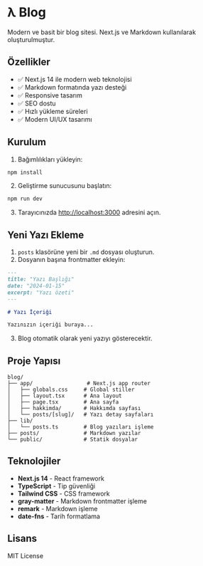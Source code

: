 # λ Blog

Modern ve basit bir blog sitesi. Next.js ve Markdown kullanılarak oluşturulmuştur.

## Özellikler

- ✅ Next.js 14 ile modern web teknolojisi
- ✅ Markdown formatında yazı desteği
- ✅ Responsive tasarım
- ✅ SEO dostu
- ✅ Hızlı yükleme süreleri
- ✅ Modern UI/UX tasarımı

## Kurulum

1. Bağımlılıkları yükleyin:
```bash
npm install
```

2. Geliştirme sunucusunu başlatın:
```bash
npm run dev
```

3. Tarayıcınızda [http://localhost:3000](http://localhost:3000) adresini açın.

## Yeni Yazı Ekleme

1. `posts` klasörüne yeni bir `.md` dosyası oluşturun.
2. Dosyanın başına frontmatter ekleyin:

```markdown
---
title: "Yazı Başlığı"
date: "2024-01-15"
excerpt: "Yazı özeti"
---

# Yazı İçeriği

Yazınızın içeriği buraya...
```

3. Blog otomatik olarak yeni yazıyı gösterecektir.

## Proje Yapısı

```
blog/
├── app/                 # Next.js app router
│   ├── globals.css     # Global stiller
│   ├── layout.tsx      # Ana layout
│   ├── page.tsx        # Ana sayfa
│   ├── hakkimda/       # Hakkımda sayfası
│   └── posts/[slug]/   # Yazı detay sayfaları
├── lib/
│   └── posts.ts        # Blog yazıları işleme
├── posts/              # Markdown yazılar
└── public/             # Statik dosyalar
```

## Teknolojiler

- **Next.js 14** - React framework
- **TypeScript** - Tip güvenliği
- **Tailwind CSS** - CSS framework
- **gray-matter** - Markdown frontmatter işleme
- **remark** - Markdown işleme
- **date-fns** - Tarih formatlama

## Lisans

MIT License
